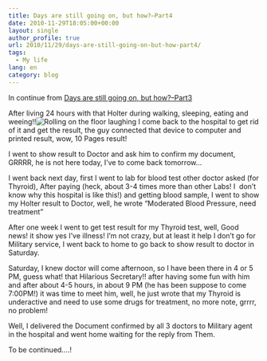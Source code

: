 ```yaml
---
title: Days are still going on, but how?–Part4
date: 2010-11-29T18:05:00+00:00
layout: single
author_profile: true
url: 2010/11/29/days-are-still-going-on-but-how-part4/
tags:
  - My life
lang: en
category: blog
---
```

In continue from [Days are still going on, but how?–Part3](/2010/11/28/days-are-still-going-on-but-how-part3/ "Days are still going on, but how?–Part3")

After living 24 hours with that Holter during walking, sleeping, eating and weeing!!![Rolling on the floor laughing](http://lh4.ggpht.com/_vaUVXcmC3OI/TPPrZtkScHI/AAAAAAAADRg/qD89ONq90nE/wlEmoticon-rollingonthefloorlaughing%5B2%5D.png?imgmax=800) I come back to the hospital to get rid of it and get the result, the guy connected that device to computer and printed result, wow, 10 Pages result!

I went to show result to Doctor and ask him to confirm my document, GRRRR, he is not here today, I’ve to come back tomorrow…

I went back next day, first I went to lab for blood test other doctor asked (for Thyroid), After paying (heck, about 3-4 times more than other Labs! I  don’t know why this hospital is like this!) and getting blood sample, I went to show my Holter result to Doctor, well, he wrote “Moderated Blood Pressure, need treatment”

After one week I went to get test result for my Thyroid test, well, Good news! it show yes I’ve illness! I’m not crazy, but at least it help I don’t go for Military service, I went back to home to go back to show result to doctor in Saturday.

Saturday, I knew doctor will come afternoon, so I have been there in 4 or 5 PM, guess what! that Hilarious Secretary!! after having some fun with him and after about 4-5 hours, in about 9 PM (he has been suppose to come 7:00PM!) it was time to meet him, well, he just wrote that my Thyroid is underactive and need to use some drugs for treatment, no more note, grrrr, no problem!

Well, I delivered the Document confirmed by all 3 doctors to Military agent in the hospital and went home waiting for the reply from Them.

To be continued….!